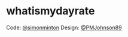 # whatismydayrate

Code: [@simonminton](https://twitter.com/simonminton)
Design: [@PMJohnson89](https://twitter.com/PMJohnson89)